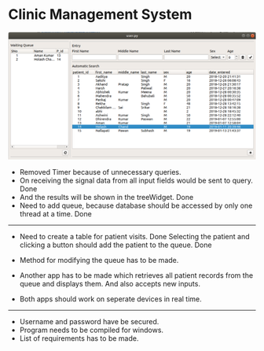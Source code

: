 # Clinic Management System

![alt text](https://github.com/asaaditya8/Database-GUI-app/blob/master/user.png)

* Removed Timer because of unnecessary queries.
* On receiving the signal data from all input fields would be sent to query. Done
* And the results will be shown in the treeWidget. Done
* Need to add queue, because database should be accessed by only one thread at a time. Done

-----

* Need to create a table for patient visits. Done
Selecting the patient and clicking a button should add the patient to the queue. Done

* Method for modifying the queue has to be made.

* Another app has to be made which retrieves all patient records from the queue and displays them.
And also accepts new inputs.

* Both apps should work on seperate devices in real time.

-----
* Username and password have be secured.
* Program needs to be compiled for windows.
* List of requirements has to be made.
